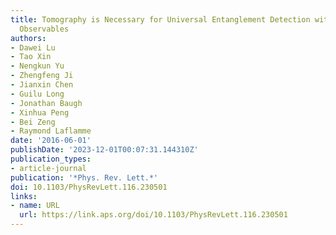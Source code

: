 ```yaml
---
title: Tomography is Necessary for Universal Entanglement Detection with Single-Copy
  Observables
authors:
- Dawei Lu
- Tao Xin
- Nengkun Yu
- Zhengfeng Ji
- Jianxin Chen
- Guilu Long
- Jonathan Baugh
- Xinhua Peng
- Bei Zeng
- Raymond Laflamme
date: '2016-06-01'
publishDate: '2023-12-01T00:07:31.144310Z'
publication_types:
- article-journal
publication: '*Phys. Rev. Lett.*'
doi: 10.1103/PhysRevLett.116.230501
links:
- name: URL
  url: https://link.aps.org/doi/10.1103/PhysRevLett.116.230501
---
```

